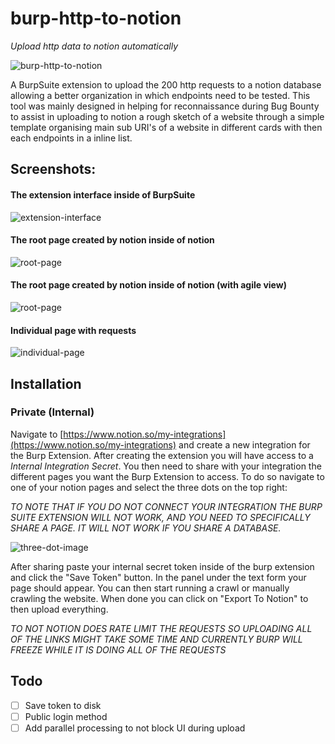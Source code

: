 burp-http-to-notion
====
*Upload http data to notion automatically*


![burp-http-to-notion](https://raw.githubusercontent.com/p4p1/burp-http-to-notion/main/assets/logo.png)

A BurpSuite extension to upload the 200 http requests to a notion database allowing
a better organization in which endpoints need to be tested. This tool was mainly
designed in helping for reconnaissance during Bug Bounty to assist in uploading to
notion a rough sketch of a website through a simple template organising main sub
URI's of a website in different cards with then each endpoints in a inline list.

## Screenshots:

#### The extension interface inside of BurpSuite
![extension-interface](https://raw.githubusercontent.com/p4p1/burp-http-to-notion/main/assets/extention_scot.png)

#### The root page created by notion inside of notion
![root-page](https://raw.githubusercontent.com/p4p1/burp-http-to-notion/main/assets/sitemap_scrot.png)

#### The root page created by notion inside of notion (with agile view)
![root-page](https://raw.githubusercontent.com/p4p1/burp-http-to-notion/main/assets/canban_scrot.png)

#### Individual page with requests
![individual-page](https://raw.githubusercontent.com/p4p1/burp-http-to-notion/main/assets/idividual_card.png)

## Installation

### Private (Internal)
Navigate to [https://www.notion.so/my-integrations](https://www.notion.so/my-integrations)
and create a new integration for the Burp Extension. After creating the extension
you will have access to a *Internal Integration Secret*. You then need to share
with your integration the different pages you want the Burp Extension to access.
To do so navigate to one of your notion pages and select the three dots on the top
right:

_TO NOTE THAT IF YOU DO NOT CONNECT YOUR INTEGRATION THE BURP SUITE EXTENSION
WILL NOT WORK, AND YOU NEED TO SPECIFICALLY SHARE A PAGE. IT WILL NOT WORK IF YOU
SHARE A DATABASE._

![three-dot-image](https://raw.githubusercontent.com/p4p1/burp-http-to-notion/main/assets/how_to.png)

After sharing paste your internal secret token inside of the burp extension and
click the "Save Token" button. In the panel under the text form your page should
appear. You can then start running a crawl or manually crawling the website. When
done you can click on "Export To Notion" to then upload everything.

_TO NOT NOTION DOES RATE LIMIT THE REQUESTS SO UPLOADING ALL OF THE LINKS MIGHT TAKE
SOME TIME AND CURRENTLY BURP WILL FREEZE WHILE IT IS DOING ALL OF THE REQUESTS_


## Todo
 - [ ] Save token to disk
 - [ ] Public login method
 - [ ] Add parallel processing to not block UI during upload
